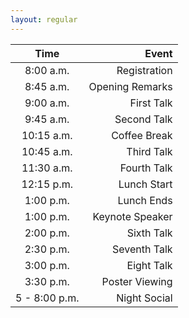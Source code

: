 ```yaml
---
layout: regular
---
```

|   Time          |   Event         |
| :-------------: |--------------:|
| 8:00 a.m.       | Registration |
| 8:45 a.m.       | Opening Remarks |
| 9:00 a.m.       | First Talk | 
| 9:45 a.m.       | Second Talk | 
| 10:15 a.m.       | Coffee Break | 
| 10:45 a.m.       | Third Talk | 
| 11:30 a.m.       | Fourth Talk |
| 12:15 p.m.       | Lunch Start |
| 1:00 p.m.       | Lunch Ends | 
| 1:00 p.m.       | Keynote Speaker | 
| 2:00 p.m.       | Sixth Talk | 
| 2:30 p.m.       | Seventh Talk | 
| 3:00 p.m.       | Eight Talk | 
| 3:30 p.m.       | Poster Viewing | 
| 5 - 8:00 p.m.       | Night Social | 
